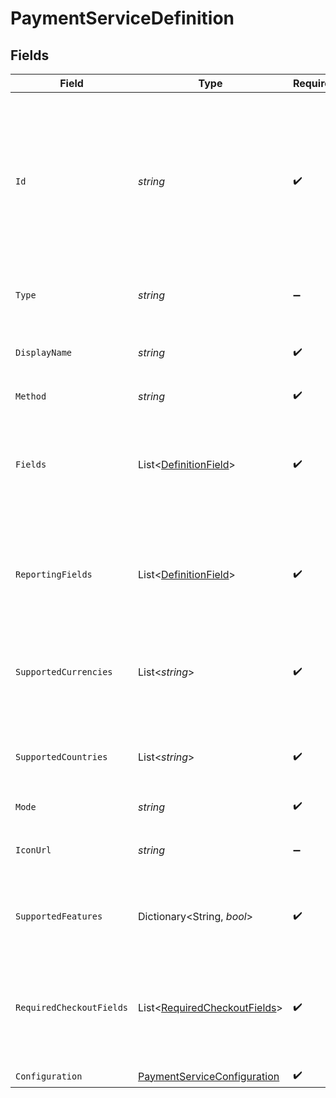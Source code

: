 # PaymentServiceDefinition


## Fields

| Field                                                                                                                                       | Type                                                                                                                                        | Required                                                                                                                                    | Description                                                                                                                                 | Example                                                                                                                                     |
| ------------------------------------------------------------------------------------------------------------------------------------------- | ------------------------------------------------------------------------------------------------------------------------------------------- | ------------------------------------------------------------------------------------------------------------------------------------------- | ------------------------------------------------------------------------------------------------------------------------------------------- | ------------------------------------------------------------------------------------------------------------------------------------------- |
| `Id`                                                                                                                                        | *string*                                                                                                                                    | :heavy_check_mark:                                                                                                                          | The definition ID of the payment service that can be configured. This is the underlying provider followed by a dash followed by the method. | adyen-ideal                                                                                                                                 |
| `Type`                                                                                                                                      | *string*                                                                                                                                    | :heavy_minus_sign:                                                                                                                          | Always `payment-service-definition`.                                                                                                        | payment-service-definition                                                                                                                  |
| `DisplayName`                                                                                                                               | *string*                                                                                                                                    | :heavy_check_mark:                                                                                                                          | A human friendly name for this service.                                                                                                     | iDEAL                                                                                                                                       |
| `Method`                                                                                                                                    | *string*                                                                                                                                    | :heavy_check_mark:                                                                                                                          | N/A                                                                                                                                         |                                                                                                                                             |
| `Fields`                                                                                                                                    | List<[DefinitionField](../../Models/Components/DefinitionField.md)>                                                                         | :heavy_check_mark:                                                                                                                          | A list of credentials and related fields which can be configured for this service.                                                          |                                                                                                                                             |
| `ReportingFields`                                                                                                                           | List<[DefinitionField](../../Models/Components/DefinitionField.md)>                                                                         | :heavy_check_mark:                                                                                                                          | A list of reporting fields which can be configured for this service.                                                                        |                                                                                                                                             |
| `SupportedCurrencies`                                                                                                                       | List<*string*>                                                                                                                              | :heavy_check_mark:                                                                                                                          | A list of three-letter ISO currency codes that this service supports.                                                                       | [<br/>"USD",<br/>"GBP",<br/>"EUR",<br/>"AUD"<br/>]                                                                                          |
| `SupportedCountries`                                                                                                                        | List<*string*>                                                                                                                              | :heavy_check_mark:                                                                                                                          | A list of two-letter ISO country codes that this service supports.                                                                          | US                                                                                                                                          |
| `Mode`                                                                                                                                      | *string*                                                                                                                                    | :heavy_check_mark:                                                                                                                          | N/A                                                                                                                                         |                                                                                                                                             |
| `IconUrl`                                                                                                                                   | *string*                                                                                                                                    | :heavy_minus_sign:                                                                                                                          | An icon to display for the payment service.                                                                                                 | https://example.com/icons/adyen-ideal.svg                                                                                                   |
| `SupportedFeatures`                                                                                                                         | Dictionary<String, *bool*>                                                                                                                  | :heavy_check_mark:                                                                                                                          | Features supported by the payment service.                                                                                                  |                                                                                                                                             |
| `RequiredCheckoutFields`                                                                                                                    | List<[RequiredCheckoutFields](../../Models/Components/RequiredCheckoutFields.md)>                                                           | :heavy_check_mark:                                                                                                                          | A list of condition that define when some fields must be provided with a transaction request.                                               |                                                                                                                                             |
| `Configuration`                                                                                                                             | [PaymentServiceConfiguration](../../Models/Components/PaymentServiceConfiguration.md)                                                       | :heavy_check_mark:                                                                                                                          | N/A                                                                                                                                         |                                                                                                                                             |